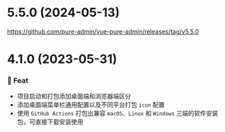 # 5.5.0 (2024-05-13)

https://github.com/pure-admin/vue-pure-admin/releases/tag/v5.5.0

# 4.1.0 (2023-05-31)

### 🎫 Feat

- 项目启动和打包添加桌面端和浏览器端区分
- 添加桌面端菜单栏通用配置以及不同平台打包 `icon` 配置
- 使用 `GitHub Actions` 打包出兼容 `macOS`、`Linux` 和 `Windows` 三端的软件安装包，可直接下载安装使用

